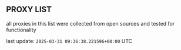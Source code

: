 ## PROXY LIST

all proxies in this list were collected from open sources and tested for functionality

last update: `2025-03-31 09:36:38.221596+00:00` UTC